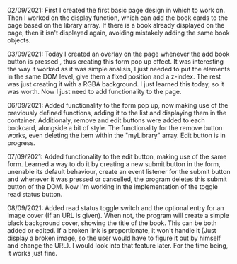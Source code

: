 02/09/2021: First I created the first basic page design in which to work on. Then I worked on the display function, which can add the book cards to the page based on the library array. If there is a book already displayed on the page, then it isn't displayed again, avoiding mistakely adding the same book objects.

03/09/2021: Today I created an overlay on the page whenever the add book button is pressed , thus creating this form pop up effect. It was interesting the way it worked as it was simple analisis, I just needed to put the elements in the same DOM level, give them a fixed position and a z-index. The rest was just creating it with a RGBA background. I just learned this today, so it was worth. Now I just need to add functionality to the page.

06/09/2021: Added functionality to the form pop up, now making use of the previously defined functions, adding it to the list and displaying them in the container. Additionaly, remove and edit buttons were added to each bookcard, alongside a bit of style. The functionality for the remove button works, even deleting the item within the "myLibrary" array. Edit button is in progress. 

07/09/2021: Added functionality to the edit button, making use of the same form. Learned a way to do it by creating a new submit button in the form, unenable its default behaviour, create an event listener for the submit button and whenever it was pressed or cancelled, the program deletes this submit button of the DOM. Now I'm working in the implementation of the toggle read status button.

08/09/2021: Added read status toggle switch and the optional entry for an image cover (If an URL is given). When not, the program will create a simple black background cover, showing the title of the book. This can be both added or edited. If a broken link is proportionate, it won't handle it (Just display a broken image, so the user would have to figure it out by himself and change the URL). I would look into that feature later. For the time being, it works just fine.  